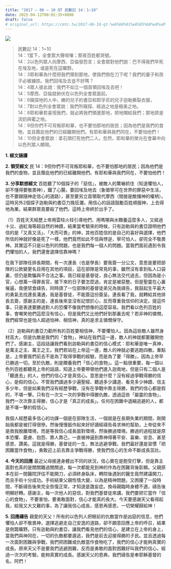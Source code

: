 ```yaml
---
title: "2017 – 06 – 10 QT 民數記 14：1~10"
date: 2025-04-12T00:02:35+0800
draft: false
# original_url: https://cmtc.tw/2017-06-10-qt-%e6%b0%91%e6%95%b8%e8%a8%98-14%ef%bc%9a110
---
```


![](/images/qt.jpg)
> 民數記 14：1\~10  
> 14：1當下，全會眾大聲喧嚷；那夜百姓都哭號。  
> 14：2以色列眾人向摩西、亞倫發怨言；全會眾對他們說：巴不得我們早死在埃及地，或是死在這曠野。  
> 14：3耶和華為什麼把我們領到那地，使我們倒在刀下呢？我們的妻子和孩子必被擄掠。我們回埃及去豈不好嗎？  
> 14：4眾人彼此說：我們不如立一個首領回埃及去吧！  
> 14：5摩西、亞倫就俯伏在以色列全會眾面前。  
> 14：6窺探地的人中，嫩的兒子約書亞和耶孚尼的兒子迦勒撕裂衣服，  
> 14：7對以色列全會眾說：我們所窺探、經過之地是極美之地。  
> 14：8耶和華若喜悅我們，就必將我們領進那地，把地賜給我們；那地原是流奶與蜜之地。  
> 14：9但你們不可背叛耶和華，也不要怕那地的居民；因為他們是我們的食物，並且蔭庇他們的已經離開他們。有耶和華與我們同在，不要怕他們！  
> 14：10但全會眾說：拿石頭打死他們二人。忽然，耶和華的榮光在會幕中向以色列眾人顯現。

**1. 經文誦讀**

**2. 領受經文**
民 14：9但你們不可背叛耶和華，也不要怕那地的居民；因為他們是我們的食物，並且蔭庇他們的已經離開他們。有耶和華與我們同在，不要怕他們！

**3. 分享默想經文**
百姓聽了10個探子的「惡信」，被敵人的驚嚇抓住（知道懼怕人，卻不懂得要敬畏神），鐵了心腸，要回埃及地去（象徵寧可在世界的罪惡中生活，也不要跟隨神走信心的道路），甚至要另立首領取代摩西（間接是敵擋神的權柄）。這時另外2個探子迦勒與約書亞力挽狂瀾，用信心的話語鼓勵百姓順服神，上去得地為業。結果群眾竟要殺了他們，這時上帝終於出手了。

（1）百姓天天經歷上帝用雲柱火柱引導他們、用嗎哪與水餵養這麼多人，又經過十災、過紅海等超自然的神蹟，結果當考驗來的時候，只有迦勒與約書亞證明他們信的是「又真又活」、「大而可畏」的神，其他百姓信的是自己的喜好與選擇，他們所信的神就好像是死了一樣，他們竟然如此不信與悖逆，寧可怕人，卻完全不敬畏神。其實這不只是以色列的問題，也是我們每一個人的問題。當我們面前遇到令我們懼怕的人，我們還會選擇信靠神嗎？

在我下部隊任排長期間，有一次連長（也是學長）要我簽一分公文，意思是要把部隊的公款變更名目用在其他的項目，這在部隊是常見的事，雖然沒有拿到私人口袋裏，但仍是欺騙與不合法之事。我已經是基督徒，良心無法交代過去，但因為是小官，心想萬一得罪長官，接下來的日子要怎麼過，肯定是被惡整。但是聖靈在心裏催逼，我便禁食禱告，同時請了一位部隊的基督徒弟兄為我禱告，我鼓起生平最大的勇氣去找連長溝通，我是基督徒，不能簽這份簽呈。連長看了我，就轉給其他排長去簽，感謝主的是，連長後來並沒有記恨於心，反而尊重我信仰的決定。提這件事，只是表達要勝過對人的恐懼不像我們想像的這麼容易。我們看以色列百姓的事，會嘲笑他們這麼沒有信心，但是我們又比他們好到那裏去呢？若非神的憐憫，我們經常也是怕人超過怕神、相信神，真的是求主憐憫保守。

（2）迦勒與約書亞力勸所有的百姓要相信神，不要懼怕人。因為這些敵人雖然身材高大，但是仇敵是我們的「食物」，神站在我們這一邊，敵人的神就都要離開他們了。感謝主，這段話讓我們看到迦勒與約書亞的信心模式：耶和華是唯一真神，是萬主之主、萬王之王。我們若站在上帝這一邊，敵人的神就必要逃跑四散。重點是，上帝要我們前去不是為了取得爭戰的經驗，而是為了要「得勝」，因為上帝早已勝過一切。至於仇敵，則是餵養我們「信心的食物」。這一點很重要，每一個以色列百姓都聽見上帝的話語，知道上帝要帶領他們進入迦南地，但是只有二個人是「聽進去」的人，他們的信心才是真信心。意思是什麼？沒有經過爭戰得勝的信心，是假的信心。不管我們讀過多少遍聖經、聽過多少講道、看見多少神蹟、信主多少年，但是如果我們沒有經歷爭戰，沒有在爭戰中靠主得勝，我們的信心都是假的，不堪一擊。只有在一次又一次的爭戰中得勝仇敵，透過這些「屬靈的食物」，我們一次次靠主得勝，信心才是「真正的成長」。任何在困難中退縮逃避的人，都是不堪一擊的假信心。

我個人經歷最多信心的功課一個是在部隊生活，一個就是在長期失業的期間，剛開始我都是被打得很慘。然後慢慢振作起來好好讀經禱告尋求神的幫助，上帝從來不是救我脫離環境，而是等我信心成長面對環境，然後勝過環境。勝過的過程就是原本恐懼、憂慮、抱怨、靠人靠己，一直被神逼到靠神得著平安、喜樂、安息、甚至感恩、讚美。這就是得勝，基督徒的一生，無法逃避爭戰，我們最好還是習慣「把困難當作食物」，勇敢迎上前去靠主爭戰得勝，使我們信心的生命不斷成長茁壯。

**4. 今天的回應**
最近父母接連身體出不同的狀況，信心實在是飽受打擊，但是靠主面對也真的是關關難過關關過，每一次都能見到神的作為在困難背後彰顯。父親原本在前一間醫院評估不能開刀，必須終身臥床，轉院後遇到的醫生竟然建議開刀，而且手術十分成功。手術結束父親性情大變，以為是精神問題，又困擾了一段時間，不斷禱告後來完全恢復正常，才知道是譫妄症。換母親臨時身體不適，禱告後明顯好轉。感謝主，每一次他人的惡信，對我們基督徒來講，我們要把它當作「信心的食物」，不要害怕，要勇敢面對，信心才能真的長大。今天要感謝天父看得起我，給我又大又難的事，為了讓我信心成長，感恩再感恩，一切榮耀歸給神！

**5. 回應禱告**
親愛的天父！所有的以色列人把眼前的仇敵當作是凶惡的信息，他們懼怕人卻不敬畏神，選擇逃避走自己安逸的道路，卻不願意回應上帝的呼召，結果是倒斃曠野。只有迦勒與約書亞，讓我們看見他們的信心，是建立在上帝的身上，當我們與神同在，一切的仇敵都要遁逃，我們是前去迎接得勝的子民。並且透過每一次面對困難與爭戰，我們把困難或仇敵當作食物吃了，我們的信心才能夠真實的成長。原來天父不是要我們逃避困難，反而是勇敢的面對困難好叫我們的信心，經過一次次的考驗，能夠真實的成長。感謝天父的恩典，我們禱告是奉耶穌基督的名，阿們！
